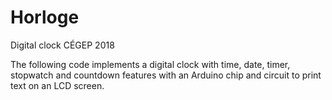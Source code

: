 # Horloge
Digital clock CÉGEP 2018

The following code implements a digital clock with time, date, timer, stopwatch and countdown features with an Arduino chip and circuit to print text on an LCD screen. 
